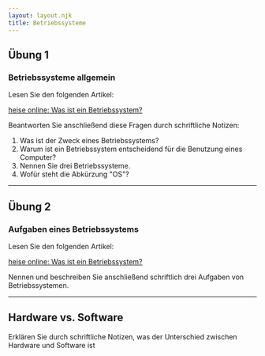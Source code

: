 ```yaml
---
layout: layout.njk
title: Betriebssysteme
---
```


## Übung 1

### Betriebssysteme allgemein

Lesen Sie den folgenden Artikel:

[heise online: Was ist ein Betriebssystem?](https://www.heise.de/tipps-tricks/Was-ist-ein-Betriebssystem-4938579.html)

Beantworten Sie anschließend diese Fragen durch schriftliche Notizen:

1. Was ist der Zweck eines Betriebssystems?
2. Warum ist ein Betriebssystem entscheidend für die Benutzung eines Computer?
3. Nennen Sie drei Betriebssysteme.
4. Wofür steht die Abkürzung "OS"?

---

## Übung 2

### Aufgaben eines Betriebssystems

Lesen Sie den folgenden Artikel:

[heise online: Was ist ein Betriebssystem?](https://www.heise.de/tipps-tricks/Was-ist-ein-Betriebssystem-4938579.html)

Nennen und beschreiben Sie anschließend schriftlich drei Aufgaben von Betriebssystemen.

---

## Hardware vs. Software

Erklären Sie durch schriftliche Notizen, was der Unterschied zwischen Hardware und Software ist
